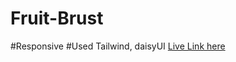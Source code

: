 # Fruit-Brust
#Responsive 
#Used Tailwind, daisyUI
[Live Link here](https://shahriaranuvab.github.io/Fruit-Brust/)
